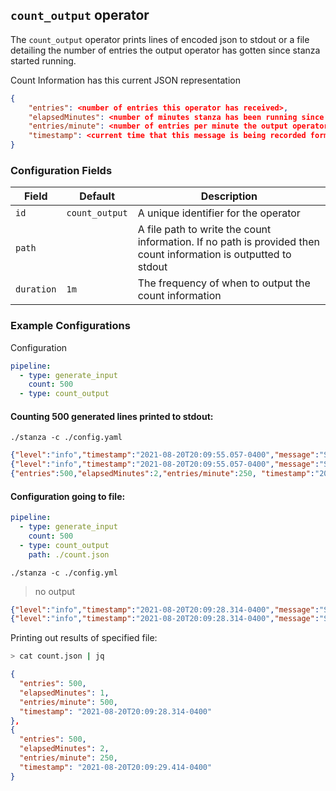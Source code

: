 ## `count_output` operator

The `count_output` operator prints lines of encoded json to stdout or a file detailing the number of entries the output operator has gotten since stanza started running.

Count Information has this current JSON representation
```json
{
    "entries": <number of entries this operator has received>,
    "elapsedMinutes": <number of minutes stanza has been running since the start of this operator>,
    "entries/minute": <number of entries per minute the output operator received>,
    "timestamp": <current time that this message is being recorded formatted in RFC 3339>
}
```

### Configuration Fields

| Field      | Default        | Description                                                                                                      |
| ---------- | -------------- | ---------------------------------------------------------------------------------------------------------------- |
| `id`       | `count_output` | A unique identifier for the operator                                                                             |
| `path`     |                | A file path to write the count information. If no path is provided then count information is outputted to stdout |
| `duration` | `1m`           | The frequency of when to output the count information                                                            |

### Example Configurations

Configuration

```yaml
pipeline:
  - type: generate_input
    count: 500
  - type: count_output
```

#### Counting 500 generated lines printed to stdout:

`./stanza -c ./config.yaml`

```json
{"level":"info","timestamp":"2021-08-20T20:09:55.057-0400","message":"Starting stanza agent"}
{"level":"info","timestamp":"2021-08-20T20:09:55.057-0400","message":"Stanza agent started"}
{"entries":500,"elapsedMinutes":2,"entries/minute":250, "timestamp":"2021-08-20T20:09:55.057-0400"}
```

#### Configuration going to file:
```yaml
pipeline:
  - type: generate_input
    count: 500
  - type: count_output
    path: ./count.json
```

`./stanza -c ./config.yml`
> no output
```json
{"level":"info","timestamp":"2021-08-20T20:09:28.314-0400","message":"Starting stanza agent"}
{"level":"info","timestamp":"2021-08-20T20:09:28.314-0400","message":"Stanza agent started"}
```

Printing out results of specified file:
```sh
> cat count.json | jq 
```
```json
{
  "entries": 500,
  "elapsedMinutes": 1,
  "entries/minute": 500,
  "timestamp": "2021-08-20T20:09:28.314-0400"
},
{
  "entries": 500,
  "elapsedMinutes": 2,
  "entries/minute": 250,
  "timestamp": "2021-08-20T20:09:29.414-0400"
}
```